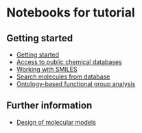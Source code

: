 
Notebooks for tutorial
========================


Getting started
------------------------

- [Getting started](https://nbviewer.jupyter.org/github/mojaie/graphmol.jl/blob/master/notebook/gettingStarted.ipynb)
- [Access to public chemical databases](https://nbviewer.jupyter.org/github/mojaie/graphmol.jl/blob/master/notebook/publicAPIaccess.ipynb)
- [Working with SMILES](https://nbviewer.jupyter.org/github/mojaie/graphmol.jl/blob/master/notebook/SMILES.ipynb)
- [Search molecules from database](https://nbviewer.jupyter.org/github/mojaie/graphmol.jl/blob/master/notebook/substructureSearch.ipynb)
- [Ontology-based functional group analysis](https://nbviewer.jupyter.org/github/mojaie/graphmol.jl/blob/master/notebook/functionalGroupAnalysis.ipynb)


Further information
------------------------

- [Design of molecular models](https://nbviewer.jupyter.org/github/mojaie/graphmol.jl/blob/master/notebook/molecularModelDesign.ipynb)

